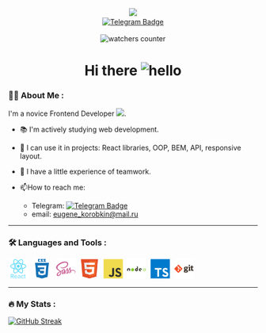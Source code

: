 <div id="header" align="center">
  <img src="https://media.giphy.com/media/gjrYDwbjnK8x36xZIO/giphy.gif" width="200"/>
</div>

<div id="badges" align="center">
  <a href="https://t.me/EugeneKGen">
    <img src="https://cdn-icons-png.flaticon.com/512/5968/5968804.png" alt="Telegram Badge" width="50"/>
  </a>
</div>
<br/>
<div id="counter" align="center">
  <img src="https://komarev.com/ghpvc/?username=EugeneCod&color=green&style=flat-square" alt="watchers counter" />
</div>

<h1  align="center">
  Hi there
  <img src="https://media.giphy.com/media/hvRJCLFzcasrR4ia7z/giphy.gif" alt="hello" width="30px"
</h1>

### :man_technologist: About Me :
I'm a novice Frontend Developer <img src="https://media.giphy.com/media/WUlplcMpOCEmTGBtBW/giphy.gif" width="30">.
- :books: I'm actively studying web development.

- :briefcase: I can use it in projects: React libraries, OOP, BEM, API, responsive layout.

- :handshake: I have a little experience of teamwork.

- :mailbox:How to reach me: 
  - Telegram: <a href="https://t.me/EugeneKGen"><img src="https://cdn-icons-png.flaticon.com/512/5968/5968804.png" alt="Telegram Badge" width="14"/></a>
  - email: eugene_korobkin@mail.ru
  
---

### :hammer_and_wrench: Languages and Tools :
  <div>
  <img src="https://github.com/devicons/devicon/blob/master/icons/react/react-original-wordmark.svg" title="React" alt="React" width="40" height="40"/>&nbsp;
  <img src="https://github.com/devicons/devicon/blob/master/icons/css3/css3-plain-wordmark.svg"  title="CSS3" alt="CSS" width="40" height="40"/>&nbsp;
  <img src="https://github.com/devicons/devicon/blob/master/icons/sass/sass-original.svg"  title="SASS" alt="SASS" width="40" height="40"/>&nbsp;
  <img src="https://github.com/devicons/devicon/blob/master/icons/html5/html5-original.svg" title="HTML5" alt="HTML" width="40" height="40"/>&nbsp;
  <img src="https://github.com/devicons/devicon/blob/master/icons/javascript/javascript-original.svg" title="JavaScript" alt="JavaScript" width="40" height="40"/>&nbsp;
  <img src="https://github.com/devicons/devicon/blob/master/icons/nodejs/nodejs-original-wordmark.svg" title="NodeJS" alt="NodeJS" width="40" height="40"/>&nbsp;
  <img src="https://github.com/devicons/devicon/blob/master/icons/typescript/typescript-original.svg" title="TypeScript" alt="TypeScript" width="40" height="40"/>&nbsp;
  <img src="https://github.com/devicons/devicon/blob/master/icons/git/git-original-wordmark.svg" title="Git" **alt="Git" width="40" height="40"/>
</div>
  
---

### :fire: My Stats :
[![GitHub Streak](http://github-readme-streak-stats.herokuapp.com?user=EugeneCod&theme=dark&background=000000)](https://git.io/streak-stats)
